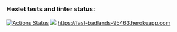 ### Hexlet tests and linter status:
[![Actions Status](https://github.com/AndreiIlin/frontend-project-lvl4/workflows/hexlet-check/badge.svg)](https://github.com/AndreiIlin/frontend-project-lvl4/actions)
<a href="https://codeclimate.com/github/AndreiIlin/frontend-project-lvl4/maintainability"><img src="https://api.codeclimate.com/v1/badges/d57aa85a3bdd85740c4c/maintainability" /></a>
https://fast-badlands-95463.herokuapp.com
